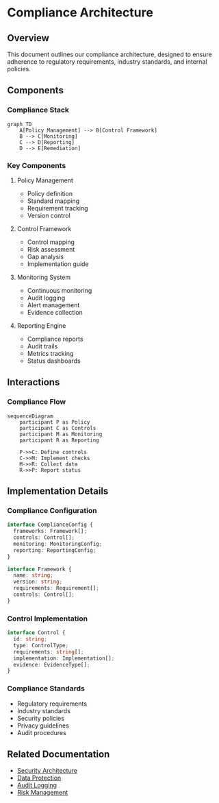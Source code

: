 # Compliance Architecture

## Overview

This document outlines our compliance architecture, designed to ensure adherence to regulatory requirements, industry standards, and internal policies.

## Components

### Compliance Stack
```mermaid
graph TD
    A[Policy Management] --> B[Control Framework]
    B --> C[Monitoring]
    C --> D[Reporting]
    D --> E[Remediation]
```

### Key Components
1. Policy Management
   - Policy definition
   - Standard mapping
   - Requirement tracking
   - Version control

2. Control Framework
   - Control mapping
   - Risk assessment
   - Gap analysis
   - Implementation guide

3. Monitoring System
   - Continuous monitoring
   - Audit logging
   - Alert management
   - Evidence collection

4. Reporting Engine
   - Compliance reports
   - Audit trails
   - Metrics tracking
   - Status dashboards

## Interactions

### Compliance Flow
```mermaid
sequenceDiagram
    participant P as Policy
    participant C as Controls
    participant M as Monitoring
    participant R as Reporting
    
    P->>C: Define controls
    C->>M: Implement checks
    M->>R: Collect data
    R->>P: Report status
```

## Implementation Details

### Compliance Configuration
```typescript
interface ComplianceConfig {
  frameworks: Framework[];
  controls: Control[];
  monitoring: MonitoringConfig;
  reporting: ReportingConfig;
}

interface Framework {
  name: string;
  version: string;
  requirements: Requirement[];
  controls: Control[];
}
```

### Control Implementation
```typescript
interface Control {
  id: string;
  type: ControlType;
  requirements: string[];
  implementation: Implementation[];
  evidence: EvidenceType[];
}
```

### Compliance Standards
- Regulatory requirements
- Industry standards
- Security policies
- Privacy guidelines
- Audit procedures

## Related Documentation
- [Security Architecture](../security/security-architecture.md)
- [Data Protection](../data-flow/data-protection.md)
- [Audit Logging](./audit-logging.md)
- [Risk Management](./risk-management.md)
